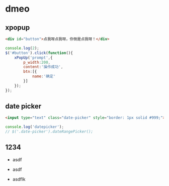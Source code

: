 


# dmeo

## xpopup
````html
<div id="button">点我呀点我呀，你倒是点我呀！</div>
````

````js
console.log(2);
$('#button').click(function(){
    xPopUp('prompt',{
        p_width:200,
        content:'操作成功',
        btn:[{
            name:'确定'
        }]
    });
});
````

## date picker
````html
<input type="text" class="date-picker" style="border: 1px solid #999;">
````
````js
console.log('datepicker');
// $('.date-picker').dateRangePicker();
````

## 1234
- asdf
- asdf

- asdflk




